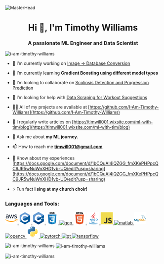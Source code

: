 ![MasterHead](https://media.tenor.com/6aSncIN19j8AAAAC/banner.gif)
<h1 align="center">Hi 👋, I'm Timothy Williams</h1>
<h3 align="center">A passionate ML Engineer and Data Scientist</h3>


<p align="left"> <img src="https://komarev.com/ghpvc/?username=i-am-timothy-williams&label=Profile%20views&color=0e75b6&style=flat" alt="i-am-timothy-williams" /> </p>

- 🔭 I’m currently working on [Image -> Database Conversion](https://github.com/I-Am-Timothy-Williams/form-conversion)

- 🌱 I’m currently learning **Gradient Boosting using different model types**

- 👯 I’m looking to collaborate on [Scoliosis Detection and Progression Prediction](https://github.com/I-Am-Timothy-Williams/scoliosis-detection)

- 🤝 I’m looking for help with [Data Scraping for Workout Suggestions](https://github.com/I-Am-Timothy-Williams/workout-suggestion)

- 👨‍💻 All of my projects are available at [https://github.com/I-Am-Timothy-Williams](https://github.com/I-Am-Timothy-Williams)

- 📝 I regularly write articles on [https://timwill001.wixsite.com/ml-with-tim/blog](https://timwill001.wixsite.com/ml-with-tim/blog)

- 💬 Ask me about **my ML journey.**

- 📫 How to reach me **timwill001@gmail.com**

- 📄 Know about my experiences [https://docs.google.com/document/d/1bCQuAl4iQZGG_fmXKePHPpcQC9JR5wNuWnXHD1vb-UQ/edit?usp=sharing](https://docs.google.com/document/d/1bCQuAl4iQZGG_fmXKePHPpcQC9JR5wNuWnXHD1vb-UQ/edit?usp=sharing)

- ⚡ Fun fact **I sing at my church choir!**


<h3 align="left">Languages and Tools:</h3>
<p align="left"> <a href="https://aws.amazon.com" target="_blank" rel="noreferrer"> <img src="https://raw.githubusercontent.com/devicons/devicon/master/icons/amazonwebservices/amazonwebservices-original-wordmark.svg" alt="aws" width="40" height="40"/> </a> <a href="https://www.cprogramming.com/" target="_blank" rel="noreferrer"> <img src="https://raw.githubusercontent.com/devicons/devicon/master/icons/c/c-original.svg" alt="c" width="40" height="40"/> </a> <a href="https://www.w3schools.com/cpp/" target="_blank" rel="noreferrer"> <img src="https://raw.githubusercontent.com/devicons/devicon/master/icons/cplusplus/cplusplus-original.svg" alt="cplusplus" width="40" height="40"/> </a> <a href="https://www.w3schools.com/css/" target="_blank" rel="noreferrer"> <img src="https://raw.githubusercontent.com/devicons/devicon/master/icons/css3/css3-original-wordmark.svg" alt="css3" width="40" height="40"/> </a> <a href="https://cloud.google.com" target="_blank" rel="noreferrer"> <img src="https://www.vectorlogo.zone/logos/google_cloud/google_cloud-icon.svg" alt="gcp" width="40" height="40"/> </a> <a href="https://www.w3.org/html/" target="_blank" rel="noreferrer"> <img src="https://raw.githubusercontent.com/devicons/devicon/master/icons/html5/html5-original-wordmark.svg" alt="html5" width="40" height="40"/> </a> <a href="https://www.java.com" target="_blank" rel="noreferrer"> <img src="https://raw.githubusercontent.com/devicons/devicon/master/icons/java/java-original.svg" alt="java" width="40" height="40"/> </a> <a href="https://developer.mozilla.org/en-US/docs/Web/JavaScript" target="_blank" rel="noreferrer"> <img src="https://raw.githubusercontent.com/devicons/devicon/master/icons/javascript/javascript-original.svg" alt="javascript" width="40" height="40"/> </a> <a href="https://www.mathworks.com/" target="_blank" rel="noreferrer"> <img src="https://upload.wikimedia.org/wikipedia/commons/2/21/Matlab_Logo.png" alt="matlab" width="40" height="40"/> </a> <a href="https://www.mysql.com/" target="_blank" rel="noreferrer"> <img src="https://raw.githubusercontent.com/devicons/devicon/master/icons/mysql/mysql-original-wordmark.svg" alt="mysql" width="40" height="40"/> </a> <a href="https://opencv.org/" target="_blank" rel="noreferrer"> <img src="https://www.vectorlogo.zone/logos/opencv/opencv-icon.svg" alt="opencv" width="40" height="40"/> </a> <a href="https://www.python.org" target="_blank" rel="noreferrer"> <img src="https://raw.githubusercontent.com/devicons/devicon/master/icons/python/python-original.svg" alt="python" width="40" height="40"/> </a> <a href="https://pytorch.org/" target="_blank" rel="noreferrer"> <img src="https://www.vectorlogo.zone/logos/pytorch/pytorch-icon.svg" alt="pytorch" width="40" height="40"/> </a> <a href="https://www.qt.io/" target="_blank" rel="noreferrer"> <img src="https://upload.wikimedia.org/wikipedia/commons/0/0b/Qt_logo_2016.svg" alt="qt" width="40" height="40"/> </a> <a href="https://www.tensorflow.org" target="_blank" rel="noreferrer"> <img src="https://www.vectorlogo.zone/logos/tensorflow/tensorflow-icon.svg" alt="tensorflow" width="40" height="40"/> </a> </p>

<p><img align="left" src="https://github-readme-stats.vercel.app/api/top-langs?username=i-am-timothy-williams&show_icons=true&locale=en&layout=compact" alt="i-am-timothy-williams" /></p>

<p>&nbsp;<img align="center" src="https://github-readme-stats.vercel.app/api?username=i-am-timothy-williams&show_icons=true&locale=en" alt="i-am-timothy-williams" /></p>

<p><img align="center" src="https://github-readme-streak-stats.herokuapp.com/?user=i-am-timothy-williams&" alt="i-am-timothy-williams" /></p>
